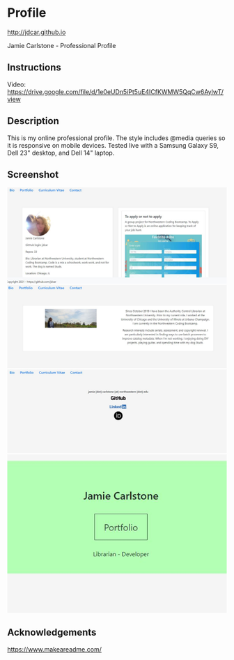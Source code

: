 # Profile
http://jdcar.github.io

Jamie Carlstone - Professional Profile

## Instructions

Video: https://drive.google.com/file/d/1e0eUDn5iPt5uE4ICfKWMW5QqCw6AylwT/view 

## Description

This is my online professional profile. The style includes @media queries so it is responsive on mobile devices. 
Tested live with a Samsung Galaxy S9, Dell 23" desktop, and Dell 14" laptop.

## Screenshot

![screenshot 1](/screenshots/screenshot-1.JPG)
![screenshot 2](/screenshots/screenshot-2.JPG)
![screenshot 3](/screenshots/screenshot-3.JPG)
![screenshot 4](/screenshots/screenshot-4.JPG)


## Acknowledgements

https://www.makeareadme.com/ 





